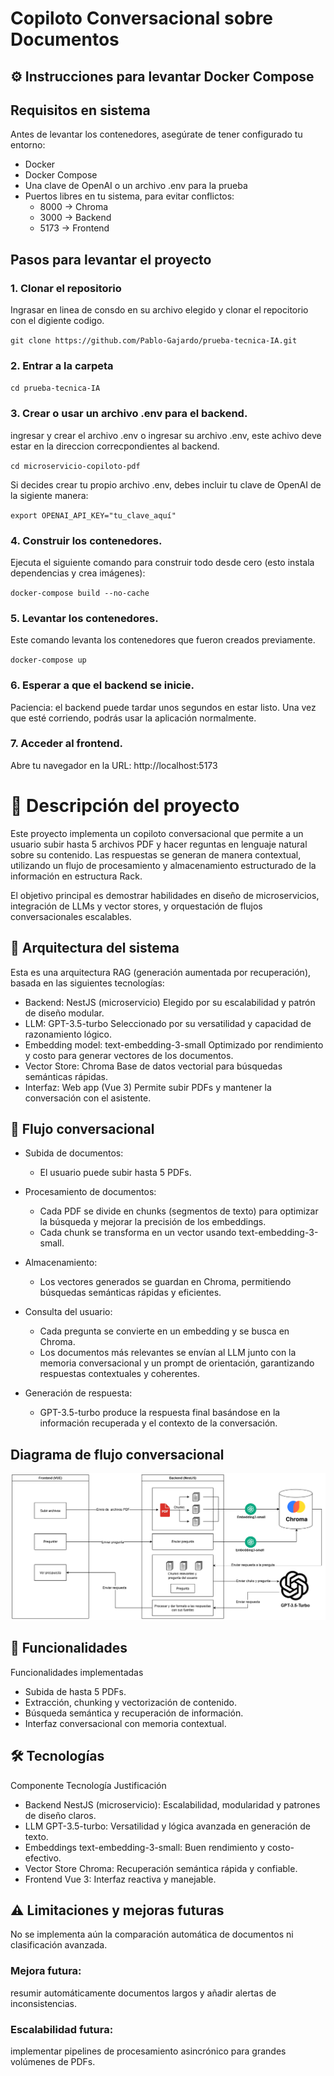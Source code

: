 # Copiloto Conversacional sobre Documentos
## ⚙️ Instrucciones para levantar Docker Compose

## Requisitos en sistema

Antes de levantar los contenedores, asegúrate de tener configurado tu entorno:

- Docker
- Docker Compose
- Una clave de OpenAI o un archivo .env para la prueba
- Puertos libres en tu sistema, para evitar conflictos:
    - 8000 → Chroma
    - 3000 → Backend
    - 5173 → Frontend

## Pasos para levantar el proyecto

### 1. Clonar el repositorio
Ingrasar en linea de consdo en su archivo elegido y clonar el repocitorio con el digiente codigo.

`git clone https://github.com/Pablo-Gajardo/prueba-tecnica-IA.git`

### 2. Entrar a la carpeta  
`cd prueba-tecnica-IA`

### 3. Crear o usar un archivo .env para el backend.
ingresar y crear el archivo .env o ingresar su archivo .env, este achivo deve estar en la direccion correcpondientes al backend.

`cd microservicio-copiloto-pdf`

Si decides crear tu propio archivo .env, debes incluir tu clave de OpenAI de la sigiente manera:

`export OPENAI_API_KEY="tu_clave_aquí"`

### 4. Construir los contenedores.
Ejecuta el siguiente comando para construir todo desde cero (esto instala dependencias y crea imágenes):

`docker-compose build --no-cache`

### 5. Levantar los contenedores.
Este comando levanta los contenedores que fueron creados previamente.

`docker-compose up`


### 6. Esperar a que el backend se inicie.
Paciencia: el backend puede tardar unos segundos en estar listo. Una vez que esté corriendo, podrás usar la aplicación normalmente.

### 7. Acceder al frontend.
Abre tu navegador en la URL: http://localhost:5173


# 📝 Descripción del proyecto

Este proyecto implementa un copiloto conversacional que permite a un usuario subir hasta 5 archivos PDF y hacer 
reguntas en lenguaje natural sobre su contenido. Las respuestas se generan de manera contextual, utilizando un flujo de 
procesamiento y almacenamiento estructurado de la información en estructura Rack.

El objetivo principal es demostrar habilidades en diseño de microservicios,
integración de LLMs y vector stores, y orquestación de flujos conversacionales escalables.

## 🏦 Arquitectura del sistema

Esta es una arquitectura RAG (generación aumentada por recuperación), basada en las siguientes tecnologías:

- Backend: NestJS (microservicio)
Elegido por su escalabilidad y patrón de diseño modular.
- LLM: GPT-3.5-turbo
Seleccionado por su versatilidad y capacidad de razonamiento lógico.
- Embedding model: text-embedding-3-small
Optimizado por rendimiento y costo para generar vectores de los documentos.
- Vector Store: Chroma
Base de datos vectorial para búsquedas semánticas rápidas.
- Interfaz: Web app (Vue 3)
Permite subir PDFs y mantener la conversación con el asistente.



## 🔄 Flujo conversacional


- Subida de documentos: 
    - El usuario puede subir hasta 5 PDFs.
- Procesamiento de documentos:
    - Cada PDF se divide en chunks (segmentos de texto) para optimizar la búsqueda y mejorar la precisión de los embeddings.
    - Cada chunk se transforma en un vector usando text-embedding-3-small.

- Almacenamiento: 
    - Los vectores generados se guardan en Chroma, permitiendo búsquedas semánticas rápidas y eficientes.

- Consulta del usuario:
    - Cada pregunta se convierte en un embedding y se busca en Chroma.
    - Los documentos más relevantes se envían al LLM junto con la memoria conversacional y un prompt de orientación, garantizando respuestas contextuales y coherentes.

- Generación de respuesta:
    - GPT-3.5-turbo produce la respuesta final basándose en la información recuperada y el contexto de la conversación.

## Diagrama de flujo conversacional

![Diagrama de flujo de datos](<img/Diagrama de flujo de datos.png>)

## 🚀 Funcionalidades
Funcionalidades implementadas

- Subida de hasta 5 PDFs.
- Extracción, chunking y vectorización de contenido.
- Búsqueda semántica y recuperación de información.
- Interfaz conversacional con memoria contextual.


## 🛠️ Tecnologías
Componente	Tecnología	Justificación
- Backend	NestJS (microservicio):	Escalabilidad, modularidad y patrones de diseño claros.
- LLM	GPT-3.5-turbo:	Versatilidad y lógica avanzada en generación de texto.
- Embeddings	text-embedding-3-small:	Buen rendimiento y costo-efectivo.
- Vector Store	Chroma:	Recuperación semántica rápida y confiable.
- Frontend	Vue 3:	Interfaz reactiva y manejable.


## ⚠️ Limitaciones y mejoras futuras

No se implementa aún la comparación automática de documentos ni clasificación avanzada.

### Mejora futura: 
resumir automáticamente documentos largos y añadir alertas de inconsistencias.

### Escalabilidad futura: 
implementar pipelines de procesamiento asincrónico para grandes volúmenes de PDFs.
